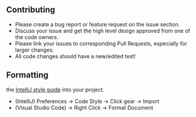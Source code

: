 ## Contributing

* Please create a bug report or feature request on the issue section.
* Discuss your issue and get the high level design approved from one of the code owners.
* Please link your issues to corresponding Pull Requests, especially for larger changes.
* All code changes should have a new/edited test!

## Formatting

the [IntelliJ style guide](./documents/style-guide-intellij.xml) into your project.

* (IntelliJ) Preferences -> Code Style -> Click gear -> Import
* (Visual Studio Code) -> Right Click -> Format Document
